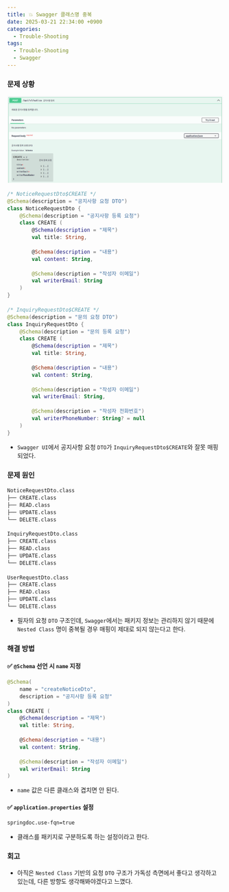 ```yaml
---
title: 💥 Swagger 클래스명 중복
date: 2025-03-21 22:34:00 +0900
categories:
  - Trouble-Shooting
tags:
  - Trouble-Shooting
  - Swagger
---
```


### 문제 상황
![](/assets/image/Pasted%20image%2020250601135952.png)
```kotlin
/* NoticeRequestDto$CREATE */
@Schema(description = "공지사항 요청 DTO")
class NoticeRequestDto {
	@Schema(description = "공지사항 등록 요청")
	class CREATE (
		@Schema(description = "제목")
		val title: String,
		
		@Schema(description = "내용")
		val content: String,
		
		@Schema(description = "작성자 이메일")
		val writerEmail: String
	)
}

/* InquiryRequestDto$CREATE */
@Schema(description = "문의 요청 DTO")
class InquiryRequestDto {
	@Schema(description = "문의 등록 요청")
	class CREATE (
		@Schema(description = "제목")
		val title: String,
		
		@Schema(description = "내용")
		val content: String,
		
		@Schema(description = "작성자 이메일")
		val writerEmail: String,
		
		@Schema(description = "작성자 전화번호")
		val writerPhoneNumber: String? = null
	)
}
```
- `Swagger UI`에서 공지사항 요청 `DTO`가 `InquiryRequestDto$CREATE`와 잘못 매핑 되었다.


### 문제 원인
```bash
NoticeRequestDto.class
├── CREATE.class
├── READ.class
├── UPDATE.class
└── DELETE.class

InquiryRequestDto.class
├── CREATE.class
├── READ.class
├── UPDATE.class
└── DELETE.class

UserRequestDto.class
├── CREATE.class
├── READ.class
├── UPDATE.class
└── DELETE.class
```
- 필자의 요청 `DTO` 구조인데, `Swagger`에서는 패키지 정보는 관리하지 않기 때문에 `Nested Class` 명이 중복될 경우 매핑이 제대로 되지 않는다고 한다.


### 해결 방법
#### ✅ `@Schema` 선언 시 `name` 지정
```kotlin
@Schema(
	name = "createNoticeDto",
	description = "공지사항 등록 요청"
)
class CREATE (
	@Schema(description = "제목")
	val title: String,
	
	@Schema(description = "내용")
	val content: String,
	
	@Schema(description = "작성자 이메일")
	val writerEmail: String
)
```
- `name` 값은 다른 클래스와 겹치면 안 된다. 

#### ✅ `application.properties` 설정
```bash
springdoc.use-fqn=true
```
- 클래스를 패키지로 구분하도록 하는 설정이라고 한다.


### 회고
- 아직은 `Nested Class` 기반의 요청 `DTO` 구조가 가독성 측면에서 좋다고 생각하고 있는데, 다른 방향도 생각해봐야겠다고 느꼈다.